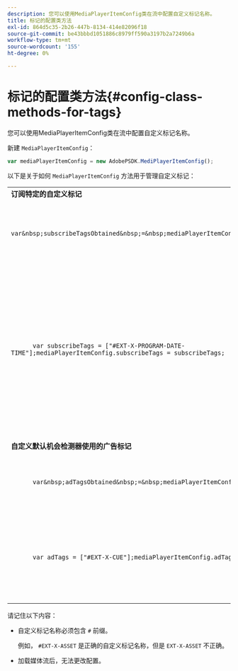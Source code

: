 ```yaml
---
description: 您可以使用MediaPlayerItemConfig类在流中配置自定义标记名称。
title: 标记的配置类方法
exl-id: 864d5c35-2b26-447b-8134-414e82096f18
source-git-commit: be43bbbd1051886c8979ff590a3197b2a7249b6a
workflow-type: tm+mt
source-wordcount: '155'
ht-degree: 0%

---
```


# 标记的配置类方法{#config-class-methods-for-tags}

您可以使用MediaPlayerItemConfig类在流中配置自定义标记名称。

新建 `MediaPlayerItemConfig`：

```js
var mediaPlayerItemConfig = new AdobePSDK.MediPlayerItemConfig();
```

以下是关于如何 `MediaPlayerItemConfig` 方法用于管理自定义标记：

<table id="table_0AC0973497144DDAB05726E3F031ACD1"> 
 <tbody> 
  <tr> 
   <td colname="col1"> <b>订阅特定的自定义标记</b> </td> 
   <td colname="col2"> </td> 
  </tr> 
  <tr> 
   <td colname="col1"> 
    <code class="syntax javascript">
      var&amp;nbsp;subscribeTagsObtained&amp;nbsp;=&amp;nbsp;mediaPlayerItemConfig.subscribeTags;
    </code> </td> 
   <td colname="col2"> <p>检索订阅标签的当前列表。 </p> </td> 
  </tr> 
  <tr> 
   <td colname="col1"> 
    <code class="syntax javascript">
      var&nbsp;subscribeTags&nbsp;=&nbsp;["#EXT-X-PROGRAM-DATE-TIME"];mediaPlayerItemConfig.subscribeTags&nbsp;=&nbsp;subscribeTags;
    </code> </td> 
   <td colname="col2"> <p>设置向应用程序公开的订阅标记的列表。 </p> <p>您的应用程序还会自动订阅通过传输的所有标记 <span class="codeph"> adtags </span>. </p> </td> 
  </tr> 
  <tr> 
   <td colname="col1"> <b>自定义默认机会检测器使用的广告标记 </b> </td> 
   <td colname="col2"> </td> 
  </tr> 
  <tr> 
   <td colname="col1"> 
    <code class="syntax javascript">
      var&amp;nbsp;adTagsObtained&amp;nbsp;=&amp;nbsp;mediaPlayerItemConfig.adTags; 
    </code> </td> 
   <td colname="col2"> <p>检索广告标记的当前列表。 </p> </td> 
  </tr> 
  <tr> 
   <td colname="col1"> 
    <code class="syntax javascript">
      var&nbsp;adTags&nbsp;=&nbsp;["#EXT-X-CUE"];mediaPlayerItemConfig.adTags&nbsp;=&nbsp;adTags;
    </code> </td> 
   <td colname="col2"> <p>设置默认机会生成器使用的广告标记列表。 </p> </td> 
  </tr> 
 </tbody> 
</table>

请记住以下内容：

* 自定义标记名称必须包含 `#` 前缀。

   例如， `#EXT-X-ASSET` 是正确的自定义标记名称，但是 `EXT-X-ASSET` 不正确。

* 加载媒体流后，无法更改配置。
